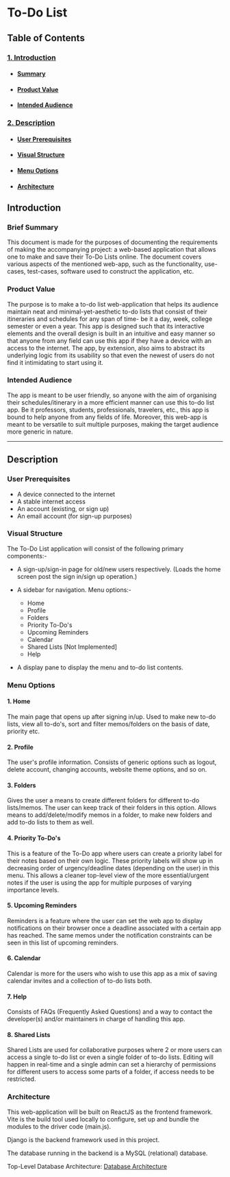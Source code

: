 # To-Do List

## Table of Contents

### [1. Introduction](#Introduction)
   - #### [Summary](#brief-summary)
   - #### [Product Value](#product-value)
   - #### [Intended Audience](#intended-audience)
  
### [2. Description](#description)
  - #### [User Prerequisites](#user-prerequisites)
  - #### [Visual Structure](#visual-structure)
  - #### [Menu Options](#menu-options)
  - #### [Architecture](#architecture)






## Introduction

### Brief Summary
This document is made for the purposes of documenting the requirements of making the accompanying project: a web-based application that allows one to make and save their To-Do Lists online. The document covers various aspects of the mentioned web-app, such as the functionality, use-cases, test-cases, software used to construct the application, etc.

### Product Value

The purpose is to make a to-do list web-application that helps its audience maintain neat and minimal-yet-aesthetic to-do lists that consist of their itineraries and schedules for any span of time- be it a day, week, college semester or even a year. This app is designed such that its interactive elements and the overall design is built in an intuitive and easy manner so that anyone from any field can use this app if they have a device with an access to the internet. The app, by extension, also aims to abstract its underlying logic from its usability so that even the newest of users do not find it intimidating to start using it.


### Intended Audience

The app is meant to be user friendly, so anyone with the aim of organising their schedules/itinerary in a more efficient manner can use this to-do list app. Be it professors, students, professionals, travelers, etc., this app is bound to help anyone from any fields of life. Moreover, this web-app is meant to be versatile to suit multiple purposes, making the target audience more generic in nature.

---

## Description

### User Prerequisites

- A device connected to the internet
- A stable internet access
- An account (existing, or sign up)
- An email account (for sign-up purposes)

### Visual Structure

The To-Do List application will consist of the following primary components:-

- A sign-up/sign-in page for old/new users respectively. 
  (Loads the home screen post the sign in/sign up operation.)

- A sidebar for navigation. Menu options:-

  - Home
  - Profile
  - Folders
  - Priority To-Do's
  - Upcoming Reminders
  - Calendar
  - Shared Lists [Not Implemented]
  - Help

- A display pane to display the menu and to-do list contents.

### Menu Options

#### 1. Home </br>
The main page that opens up after signing in/up. Used to make new to-do lists, view all to-do's, sort and filter memos/folders on the basis of date, priority etc. 

#### 2. Profile

The user's profile information. Consists of generic options such as logout, delete account, changing accounts, website theme options, and so on.

#### 3. Folders

Gives the user a means to create different folders for different to-do lists/memos. The user can keep track of their folders in this option. Allows means to add/delete/modify memos in a folder, to make new folders and add to-do lists to them as well.

#### 4. Priority To-Do's

This is a feature of the To-Do app where users can create a priority label for their notes based on their own logic. These priority labels will show up in decreasing order of urgency/deadline dates (depending on the user) in this menu. This allows a cleaner top-level view of the more essential/urgent notes if the user is using the app for multiple purposes of varying importance levels.

#### 5. Upcoming Reminders

Reminders is a feature where the user can set the web app to display notifications on their browser once a deadline associated with a certain app has reached. The same memos under the notification constraints can be seen in this list of upcoming reminders.

#### 6. Calendar

Calendar is more for the users who wish to use this app as a mix of saving calendar invites and a collection of to-do lists both.

#### 7. Help

Consists of FAQs (Frequently Asked Questions) and a way to contact the developer(s) and/or maintainers in charge of handling this app.

#### 8. Shared Lists

Shared Lists are used for collaborative purposes where 2 or more users can access a single to-do list or even a single folder of to-do lists. Editing will happen in real-time and a single admin can set a hierarchy of permissions for different users to access some parts of a folder, if access needs to be restricted.


### Architecture

This web-application will be built on ReactJS as the frontend framework. Vite is the build tool used locally to configure, set up and bundle the modules to the driver code (main.js).

Django is the backend framework used in this project.

The database running in the backend is a MySQL (relational) database.


Top-Level Database Architecture: [Database Architecture](https://docs.google.com/spreadsheets/d/1oU1autaJD3snmLhX60DujXwDM8RktoUeoWphQgmxX3Y/edit?usp=sharing)
